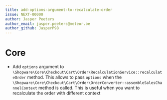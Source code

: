 ```yaml
---
title: add-options-argument-to-recalculate-order
issue: NEXT-00000
author: Jasper Peeters
author_email: jasper.peeters@meteor.be
author_github: JasperP98
---
```

# Core
* Add `options` argument to `\Shopware\Core\Checkout\Cart\Order\RecalculationService::recalculateOrder` method. This allows to pass `options` when the `\Shopware\Core\Checkout\Cart\Order\OrderConverter::assembleSalesChannelContext` method is called. This is useful when you want to recalculate the order with different context 
